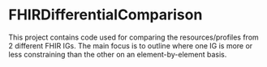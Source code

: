 # FHIRDifferentialComparison
This project contains code used for comparing the resources/profiles from 2 different FHIR IGs. The main focus is to outline where one IG is more or less constraining than the other on an element-by-element basis.
